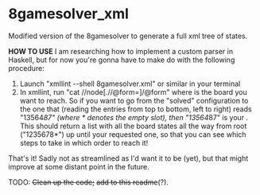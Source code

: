 # 8gamesolver_xml
Modified version of the 8gamesolver to generate a full xml tree of states.

**HOW TO USE**
I am researching how to implement a custom parser in Haskell, but for now you're gonna have to make do with the following procedure:

1. Launch "xmllint --shell 8gamesolver.xml" or similar in your terminal
2. In xmllint, run "cat //node[.//@form=<state>]/@form" where <state> is the board you want to reach. So if you want to go from the "solved" configuration to the one that (reading the entries from top to bottom, left to right) reads "13564*87" (where * denotes the empty slot), then "13564*87" is your <state>. This should return a list with all the board states all the way from root ("1235678*") up until your requested one, so that you can see which steps to take in which order to reach it!

That's it! Sadly not as streamlined as I'd want it to be (yet), but that might improve at some distant point in the future.


TODO: ~~Clean up the code;~~ ~~add to this readme~~(?).

